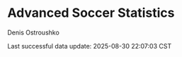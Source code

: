 # Advanced Soccer Statistics
Denis Ostroushko

<!-- gfm -->

Last successful data update: 2025-08-30 22:07:03 CST

